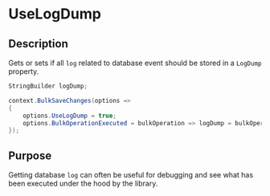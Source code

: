 # UseLogDump

## Description

Gets or sets if all `log` related to database event should be stored in a `LogDump` property.

```csharp
StringBuilder logDump;

context.BulkSaveChanges(options =>
{
	options.UseLogDump = true;
	options.BulkOperationExecuted = bulkOperation => logDump = bulkOperation.LogDump;
});
```

## Purpose
Getting database `log` can often be useful for debugging and see what has been executed under the hood by the library.
